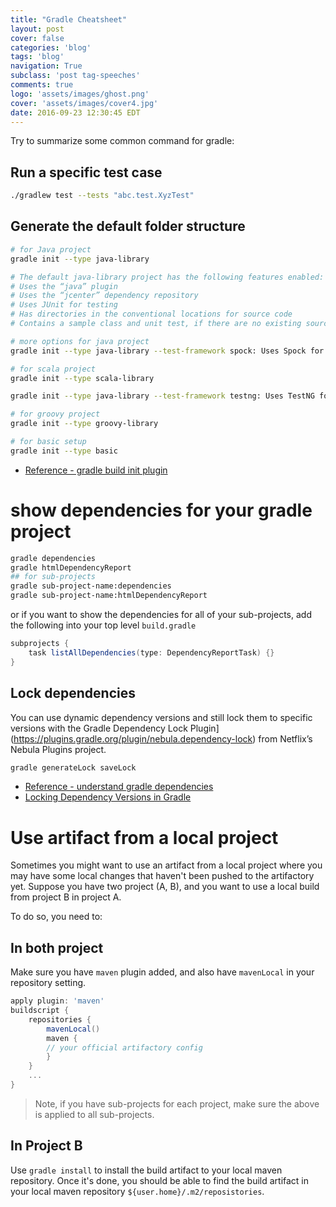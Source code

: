 ```yaml
---
title: "Gradle Cheatsheet"
layout: post
cover: false
categories: 'blog'
tags: 'blog'
navigation: True
subclass: 'post tag-speeches'
comments: true
logo: 'assets/images/ghost.png'
cover: 'assets/images/cover4.jpg'
date: 2016-09-23 12:30:45 EDT
---
```


Try to summarize some common command for gradle:

## Run a specific test case

```bash
./gradlew test --tests "abc.test.XyzTest"
```

## Generate the default folder structure

```bash
# for Java project
gradle init --type java-library

# The default java-library project has the following features enabled:
# Uses the “java” plugin
# Uses the “jcenter” dependency repository
# Uses JUnit for testing
# Has directories in the conventional locations for source code
# Contains a sample class and unit test, if there are no existing source or test files

# more options for java project
gradle init --type java-library --test-framework spock: Uses Spock for testing instead of JUnit

# for scala project
gradle init --type scala-library

gradle init --type java-library --test-framework testng: Uses TestNG for testing instead of JUnit

# for groovy project
gradle init --type groovy-library

# for basic setup
gradle init --type basic
```

- [Reference - gradle build init plugin](https://docs.gradle.org/current/userguide/build_init_plugin.html)

# show dependencies for your gradle project

```bash
gradle dependencies
gradle htmlDependencyReport
## for sub-projects
gradle sub-project-name:dependencies
gradle sub-project-name:htmlDependencyReport
```

or if you want to show the dependencies for all of your sub-projects, add the following into your top level `build.gradle`

```groovy
subprojects {
    task listAllDependencies(type: DependencyReportTask) {}
}
```

## Lock dependencies

You can use dynamic dependency versions and still lock them to specific versions with the Gradle Dependency Lock Plugin](https://plugins.gradle.org/plugin/nebula.dependency-lock) from Netflix’s Nebula Plugins project.

```bash
gradle generateLock saveLock
```


- [Reference - understand gradle dependencies](https://www.devsbedevin.com/android-understanding-gradle-dependencies-and-resolving-conflicts/)
- [Locking Dependency Versions in Gradle](https://jkutner.github.io/2017/03/29/locking-gradle-dependencies.html)

# Use artifact from a local project

Sometimes you might want to use an artifact from a local project where you may have some local changes that haven't been pushed to the artifactory yet. Suppose you have two project (A, B), and you want to use a local build from project B in project A.

To do so, you need to:

## In both project

Make sure you have `maven` plugin added, and also have `mavenLocal` in your repository setting.

```groovy
apply plugin: 'maven'
buildscript {
    repositories {
        mavenLocal()
        maven {
        // your official artifactory config
        }
    }
    ...
}

```

> Note, if you have sub-projects for each project, make sure the above is applied to all sub-projects.

## In Project B

Use `gradle install` to install the build artifact to your local maven repository. Once it's done, you should be able to find the build artifact in your local maven repository `${user.home}/.m2/reposistories`.


